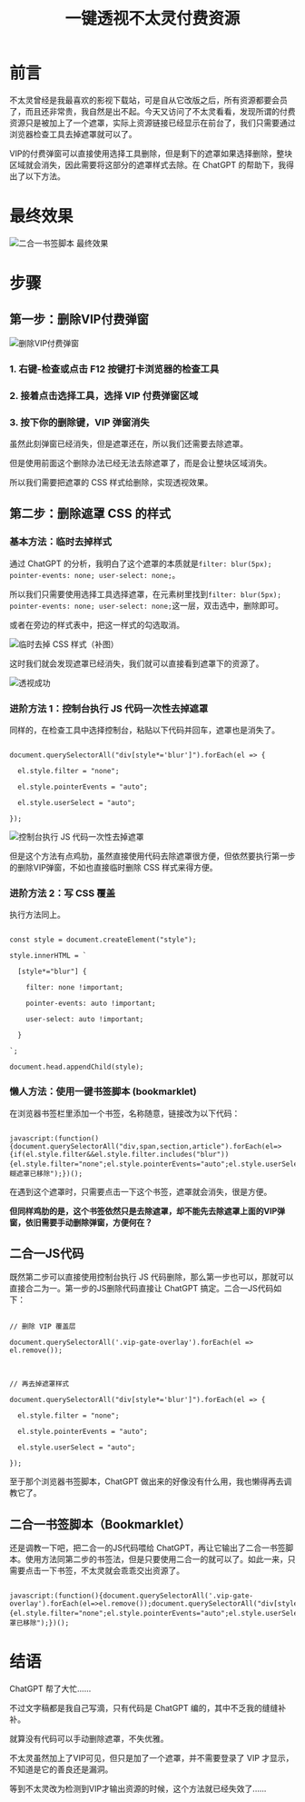 ﻿---
published: 2025-08-26T17:58:00.000Z
title: 一键透视不太灵付费资源
slug: yijiantoushibutailingfufeiziyuan
description: 前言不太灵曾经是我最喜欢的影视下载站，可是自从它改版之后，所
tags: [随笔]
featured: false
draft: false
excerpt: 前言不太灵曾经是我最喜欢的影视下载站，可是自从它改版之后，所有资源都要会员了，而且还非常贵，我自然是出不起。今天又访问了不太灵看看，发现所谓的付费资源只是被加上了一个遮罩，实际上资源链接已经显示在前台
---

# 前言

不太灵曾经是我最喜欢的影视下载站，可是自从它改版之后，所有资源都要会员了，而且还非常贵，我自然是出不起。今天又访问了不太灵看看，发现所谓的付费资源只是被加上了一个遮罩，实际上资源链接已经显示在前台了，我们只需要通过浏览器检查工具去掉遮罩就可以了。



VIP的付费弹窗可以直接使用选择工具删除，但是剩下的遮罩如果选择删除，整块区域就会消失，因此需要将这部分的遮罩样式去除。在 ChatGPT 的帮助下，我得出了以下方法。



# 最终效果

![二合一书签脚本 最终效果](https://blog.cll.tw/usr/uploads/2025/08/3589842429.gif)



# 步骤

## 第一步：删除VIP付费弹窗

![删除VIP付费弹窗](https://blog.cll.tw/usr/uploads/2025/08/3995101281.png)

### 1. 右键-检查或点击 F12 按键打卡浏览器的检查工具

### 2. 接着点击选择工具，选择 VIP 付费弹窗区域

### 3. 按下你的删除键，VIP 弹窗消失

虽然此刻弹窗已经消失，但是遮罩还在，所以我们还需要去除遮罩。



但是使用前面这个删除办法已经无法去除遮罩了，而是会让整块区域消失。



所以我们需要把遮罩的 CSS 样式给删除，实现透视效果。



## 第二步：删除遮罩 CSS 的样式

### 基本方法：临时去掉样式

通过 ChatGPT 的分析，我明白了这个遮罩的本质就是`filter: blur(5px); pointer-events: none; user-select: none;`。



所以我们只需要使用选择工具选择遮罩，在元素树里找到`filter: blur(5px); pointer-events: none; user-select: none;`这一层，双击选中，删除即可。



或者在旁边的样式表中，把这一样式的勾选取消。

![临时去掉 CSS 样式（补图）](https://blog.cll.tw/usr/uploads/2025/08/4146836155.png)

这时我们就会发现遮罩已经消失，我们就可以直接看到遮罩下的资源了。

![透视成功](https://blog.cll.tw/usr/uploads/2025/08/429136995.png)



### 进阶方法 1：控制台执行 JS 代码一次性去掉遮罩

同样的，在检查工具中选择控制台，粘贴以下代码并回车，遮罩也是消失了。

```

document.querySelectorAll("div[style*='blur']").forEach(el => {

  el.style.filter = "none";

  el.style.pointerEvents = "auto";

  el.style.userSelect = "auto";

});

```

![控制台执行 JS 代码一次性去掉遮罩](https://blog.cll.tw/usr/uploads/2025/08/3226897500.png)



但是这个方法有点鸡肋，虽然直接使用代码去除遮罩很方便，但依然要执行第一步的删除VIP弹窗，不如也直接临时删除 CSS 样式来得方便。



### 进阶方法 2：写 CSS 覆盖

执行方法同上。

```

const style = document.createElement("style");

style.innerHTML = `

  [style*="blur"] {

    filter: none !important;

    pointer-events: auto !important;

    user-select: auto !important;

  }

`;

document.head.appendChild(style);

```



### 懒人方法：使用一键书签脚本 (bookmarklet)

在浏览器书签栏里添加一个书签，名称随意，链接改为以下代码：

```

javascript:(function(){document.querySelectorAll("div,span,section,article").forEach(el=>{if(el.style.filter&&el.style.filter.includes("blur")){el.style.filter="none";el.style.pointerEvents="auto";el.style.userSelect="auto";}});alert("模糊遮罩已移除");})();

```

在遇到这个遮罩时，只需要点击一下这个书签，遮罩就会消失，很是方便。



**但同样鸡肋的是，这个书签依然只是去除遮罩，却不能先去除遮罩上面的VIP弹窗，依旧需要手动删除弹窗，方便何在？**



## 二合一JS代码

既然第二步可以直接使用控制台执行 JS 代码删除，那么第一步也可以，那就可以直接合二为一。第一步的JS删除代码直接让 ChatGPT 搞定。二合一JS代码如下：

```

// 删除 VIP 覆盖层

document.querySelectorAll('.vip-gate-overlay').forEach(el => el.remove());



// 再去掉遮罩样式

document.querySelectorAll("div[style*='blur']").forEach(el => {

  el.style.filter = "none";

  el.style.pointerEvents = "auto";

  el.style.userSelect = "auto";

});

```

至于那个浏览器书签脚本，ChatGPT 做出来的好像没有什么用，我也懒得再去调教它了。



## 二合一书签脚本（Bookmarklet）

还是调教一下吧，把二合一的JS代码喂给 ChatGPT，再让它输出了二合一书签脚本。使用方法同第二步的书签法，但是只要使用二合一的就可以了。如此一来，只需要点击一下书签，不太灵就会乖乖交出资源了。

```

javascript:(function(){document.querySelectorAll('.vip-gate-overlay').forEach(el=>el.remove());document.querySelectorAll("div[style*='blur']").forEach(el=>{el.style.filter="none";el.style.pointerEvents="auto";el.style.userSelect="auto";});alert("遮罩已移除");})();

```



# 结语

ChatGPT 帮了大忙......



不过文字稿都是我自己写滴，只有代码是 ChatGPT 编的，其中不乏我的缝缝补补。



就算没有代码可以手动删除遮罩，不失优雅。



不太灵虽然加上了VIP可见，但只是加了一个遮罩，并不需要登录了 VIP 才显示，不知道是它的善良还是漏洞。



等到不太灵改为检测到VIP才输出资源的时候，这个方法就已经失效了......

